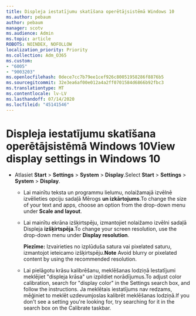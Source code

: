 ```yaml
---
title: Displeja iestatījumu skatīšana operētājsistēmā Windows 10
ms.author: pebaum
author: pebaum
manager: scotv
ms.audience: Admin
ms.topic: article
ROBOTS: NOINDEX, NOFOLLOW
localization_priority: Priority
ms.collection: Adm_O365
ms.custom:
- "6005"
- "9003203"
ms.openlocfilehash: 0dece7cc7b79ee1cef926c80051958286f8876b5
ms.sourcegitcommit: 32e3ea6af00e012a4a2ff0701584d6866b92fbc3
ms.translationtype: MT
ms.contentlocale: lv-LV
ms.lasthandoff: 07/14/2020
ms.locfileid: "45141546"
---
```

# <a name="view-display-settings-in-windows-10"></a><span data-ttu-id="77bb2-102">Displeja iestatījumu skatīšana operētājsistēmā Windows 10</span><span class="sxs-lookup"><span data-stu-id="77bb2-102">View display settings in Windows 10</span></span>

- <span data-ttu-id="77bb2-103">Atlasiet **Start**   >  **Settings**   >  **System**  >  **Display**.</span><span class="sxs-lookup"><span data-stu-id="77bb2-103">Select **Start**  > **Settings**  > **System** > **Display**.</span></span>
    -  <span data-ttu-id="77bb2-104">Lai mainītu teksta un programmu lielumu, nolaižamajā izvēlnē izvēlieties opciju sadaļā Mērogs **un izkārtojums**.</span><span class="sxs-lookup"><span data-stu-id="77bb2-104">To change the size of your text and apps, choose an option from the drop-down menu under  **Scale and layout**.</span></span>
    - <span data-ttu-id="77bb2-105">Lai mainītu ekrāna izšķirtspēju, izmantojiet nolaižamo izvēlni sadaļā Displeja **izšķirtspēja**.</span><span class="sxs-lookup"><span data-stu-id="77bb2-105">To change your screen resolution, use the drop-down menu under **Display resolution**.</span></span>
     
      <span data-ttu-id="77bb2-106">**Piezīme:** Izvairieties no izplūduša satura vai pixelated saturu, izmantojot ieteicamo izšķirtspēju.</span><span class="sxs-lookup"><span data-stu-id="77bb2-106">**Note** Avoid blurry or pixelated content by using the recommended resolution.</span></span>
    - <span data-ttu-id="77bb2-107">Lai pielāgotu krāsu kalibrēšanu, meklēšanas lodziņā Iestatījumi meklējiet "displeja krāsa" un izpildiet norādījumus.</span><span class="sxs-lookup"><span data-stu-id="77bb2-107">To adjust color calibration, search for "display color" in the Settings search box, and follow the instructions.</span></span> <span data-ttu-id="77bb2-108">Ja meklētais iestatījums nav redzams, mēģiniet to meklēt uzdevumjoslas kalibrēt meklēšanas lodziņā.</span><span class="sxs-lookup"><span data-stu-id="77bb2-108">If you don't see a setting you're looking for, try searching for it in the search box on the Calibrate taskbar.</span></span>
